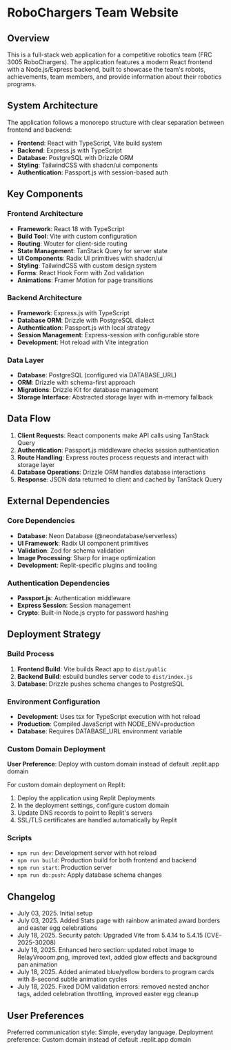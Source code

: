 # RoboChargers Team Website

## Overview

This is a full-stack web application for a competitive robotics team (FRC 3005 RoboChargers). The application features a modern React frontend with a Node.js/Express backend, built to showcase the team's robots, achievements, team members, and provide information about their robotics programs.

## System Architecture

The application follows a monorepo structure with clear separation between frontend and backend:

- **Frontend**: React with TypeScript, Vite build system
- **Backend**: Express.js with TypeScript
- **Database**: PostgreSQL with Drizzle ORM
- **Styling**: TailwindCSS with shadcn/ui components
- **Authentication**: Passport.js with session-based auth

## Key Components

### Frontend Architecture
- **Framework**: React 18 with TypeScript
- **Build Tool**: Vite with custom configuration
- **Routing**: Wouter for client-side routing
- **State Management**: TanStack Query for server state
- **UI Components**: Radix UI primitives with shadcn/ui
- **Styling**: TailwindCSS with custom design system
- **Forms**: React Hook Form with Zod validation
- **Animations**: Framer Motion for page transitions

### Backend Architecture
- **Framework**: Express.js with TypeScript
- **Database ORM**: Drizzle with PostgreSQL dialect
- **Authentication**: Passport.js with local strategy
- **Session Management**: Express-session with configurable store
- **Development**: Hot reload with Vite integration

### Data Layer
- **Database**: PostgreSQL (configured via DATABASE_URL)
- **ORM**: Drizzle with schema-first approach
- **Migrations**: Drizzle Kit for database management
- **Storage Interface**: Abstracted storage layer with in-memory fallback

## Data Flow

1. **Client Requests**: React components make API calls using TanStack Query
2. **Authentication**: Passport.js middleware checks session authentication
3. **Route Handling**: Express routes process requests and interact with storage layer
4. **Database Operations**: Drizzle ORM handles database interactions
5. **Response**: JSON data returned to client and cached by TanStack Query

## External Dependencies

### Core Dependencies
- **Database**: Neon Database (@neondatabase/serverless)
- **UI Framework**: Radix UI component primitives
- **Validation**: Zod for schema validation
- **Image Processing**: Sharp for image optimization
- **Development**: Replit-specific plugins and tooling

### Authentication Dependencies
- **Passport.js**: Authentication middleware
- **Express Session**: Session management
- **Crypto**: Built-in Node.js crypto for password hashing

## Deployment Strategy

### Build Process
1. **Frontend Build**: Vite builds React app to `dist/public`
2. **Backend Build**: esbuild bundles server code to `dist/index.js`
3. **Database**: Drizzle pushes schema changes to PostgreSQL

### Environment Configuration
- **Development**: Uses tsx for TypeScript execution with hot reload
- **Production**: Compiled JavaScript with NODE_ENV=production
- **Database**: Requires DATABASE_URL environment variable

### Custom Domain Deployment
**User Preference**: Deploy with custom domain instead of default .replit.app domain

For custom domain deployment on Replit:
1. Deploy the application using Replit Deployments
2. In the deployment settings, configure custom domain
3. Update DNS records to point to Replit's servers
4. SSL/TLS certificates are handled automatically by Replit

### Scripts
- `npm run dev`: Development server with hot reload
- `npm run build`: Production build for both frontend and backend
- `npm run start`: Production server
- `npm run db:push`: Apply database schema changes

## Changelog
- July 03, 2025. Initial setup
- July 03, 2025. Added Stats page with rainbow animated award borders and easter egg celebrations
- July 18, 2025. Security patch: Upgraded Vite from 5.4.14 to 5.4.15 (CVE-2025-30208)
- July 18, 2025. Enhanced hero section: updated robot image to RelayVrooom.png, improved text, added glow effects and background pan animation
- July 18, 2025. Added animated blue/yellow borders to program cards with 8-second subtle animation cycles
- July 18, 2025. Fixed DOM validation errors: removed nested anchor tags, added celebration throttling, improved easter egg cleanup

## User Preferences

Preferred communication style: Simple, everyday language.
Deployment preference: Custom domain instead of default .replit.app domain